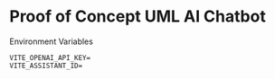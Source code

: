 # Proof of Concept UML AI Chatbot

Environment Variables

```
VITE_OPENAI_API_KEY=
VITE_ASSISTANT_ID=
```
